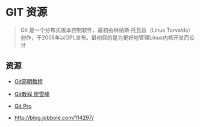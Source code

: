 # GIT 资源

> Git 是一个分布式版本控制软件，最初由林纳斯·托瓦兹（Linus Torvalds）创作，于2005年以GPL发布。最初目的是为更好地管理Linux内核开发而设计

## 资源

- [Git简明教程](http://rogerdudler.github.io/git-guide/index.zh.html)
- [Git教程 廖雪峰](http://www.liaoxuefeng.com/wiki/0013739516305929606dd18361248578c67b8067c8c017b000)
- [Git Pro](http://rogerdudler.github.io/git-guide/index.zh.html)


- http://blog.jobbole.com/114297/


 